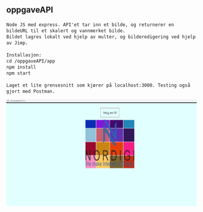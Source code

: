 ## oppgaveAPI
    Node JS med express. API'et tar inn et bilde, og returnerer en bildeURL til et skalert og vannmerket bilde.
    Bildet lagres lokalt ved hjelp av multer, og bilderedigering ved hjelp av Jimp.
    
    Installasjon:
    cd /oppgaveAPI/app
    npm install
    npm start
    
    Laget et lite grensesnitt som kjører på localhost:3000. Testing også gjort med Postman.
   
![eksempelbilde](app/eksempelBilde/eksempelBilde.JPG?raw=true "eksempelbilde")
